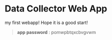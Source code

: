 # Data Collector Web App
my first webapp! Hope it is a good start!
> **app password** : pomwpbtqxcbvgvwm
